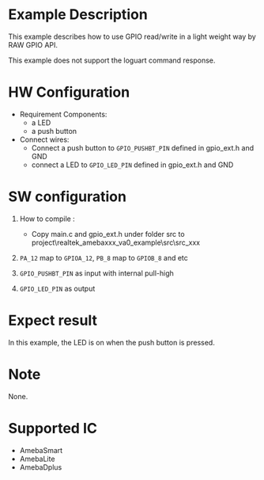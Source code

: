 # Example Description

This example describes how to use GPIO read/write in a light weight way by RAW GPIO API.

This example does not support the loguart command response.

# HW Configuration

- Requirement Components:
  - a LED
  - a push button
- Connect wires:
  - Connect a push button to `GPIO_PUSHBT_PIN` defined in gpio_ext.h and GND
  - connect a LED to `GPIO_LED_PIN` defined in gpio_ext.h and GND

# SW configuration

1. How to compile :

   - Copy main.c and gpio_ext.h under folder src to project\realtek_amebaxxx_va0_example\src\src_xxx
2. `PA_12` map to `GPIOA_12`, `PB_8`  map to `GPIOB_8` and etc
3. `GPIO_PUSHBT_PIN` as input with internal pull-high
4. `GPIO_LED_PIN` as output

# Expect result

In this example, the LED is on when the push button is pressed.

# Note

None.

# Supported IC

- AmebaSmart
- AmebaLite
- AmebaDplus
